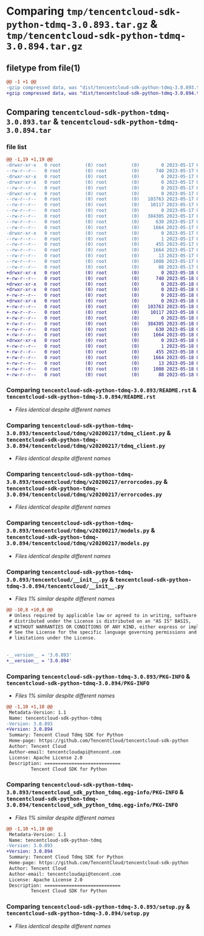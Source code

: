 # Comparing `tmp/tencentcloud-sdk-python-tdmq-3.0.893.tar.gz` & `tmp/tencentcloud-sdk-python-tdmq-3.0.894.tar.gz`

## filetype from file(1)

```diff
@@ -1 +1 @@
-gzip compressed data, was "dist/tencentcloud-sdk-python-tdmq-3.0.893.tar", last modified: Wed May 17 03:41:52 2023, max compression
+gzip compressed data, was "dist/tencentcloud-sdk-python-tdmq-3.0.894.tar", last modified: Thu May 18 00:38:32 2023, max compression
```

## Comparing `tencentcloud-sdk-python-tdmq-3.0.893.tar` & `tencentcloud-sdk-python-tdmq-3.0.894.tar`

### file list

```diff
@@ -1,19 +1,19 @@
-drwxr-xr-x   0 root         (0) root         (0)        0 2023-05-17 03:41:52.000000 tencentcloud-sdk-python-tdmq-3.0.893/
--rw-r--r--   0 root         (0) root         (0)      740 2023-05-17 03:41:52.000000 tencentcloud-sdk-python-tdmq-3.0.893/README.rst
-drwxr-xr-x   0 root         (0) root         (0)        0 2023-05-17 03:41:52.000000 tencentcloud-sdk-python-tdmq-3.0.893/tencentcloud/
-drwxr-xr-x   0 root         (0) root         (0)        0 2023-05-17 03:41:52.000000 tencentcloud-sdk-python-tdmq-3.0.893/tencentcloud/tdmq/
--rw-r--r--   0 root         (0) root         (0)        0 2023-05-17 03:41:52.000000 tencentcloud-sdk-python-tdmq-3.0.893/tencentcloud/tdmq/__init__.py
-drwxr-xr-x   0 root         (0) root         (0)        0 2023-05-17 03:41:52.000000 tencentcloud-sdk-python-tdmq-3.0.893/tencentcloud/tdmq/v20200217/
--rw-r--r--   0 root         (0) root         (0)   103763 2023-05-17 03:41:52.000000 tencentcloud-sdk-python-tdmq-3.0.893/tencentcloud/tdmq/v20200217/tdmq_client.py
--rw-r--r--   0 root         (0) root         (0)    10117 2023-05-17 03:41:52.000000 tencentcloud-sdk-python-tdmq-3.0.893/tencentcloud/tdmq/v20200217/errorcodes.py
--rw-r--r--   0 root         (0) root         (0)        0 2023-05-17 03:41:52.000000 tencentcloud-sdk-python-tdmq-3.0.893/tencentcloud/tdmq/v20200217/__init__.py
--rw-r--r--   0 root         (0) root         (0)   384305 2023-05-17 03:41:52.000000 tencentcloud-sdk-python-tdmq-3.0.893/tencentcloud/tdmq/v20200217/models.py
--rw-r--r--   0 root         (0) root         (0)      630 2023-05-17 03:41:52.000000 tencentcloud-sdk-python-tdmq-3.0.893/tencentcloud/__init__.py
--rw-r--r--   0 root         (0) root         (0)     1664 2023-05-17 03:41:52.000000 tencentcloud-sdk-python-tdmq-3.0.893/PKG-INFO
-drwxr-xr-x   0 root         (0) root         (0)        0 2023-05-17 03:41:52.000000 tencentcloud-sdk-python-tdmq-3.0.893/tencentcloud_sdk_python_tdmq.egg-info/
--rw-r--r--   0 root         (0) root         (0)        1 2023-05-17 03:41:52.000000 tencentcloud-sdk-python-tdmq-3.0.893/tencentcloud_sdk_python_tdmq.egg-info/dependency_links.txt
--rw-r--r--   0 root         (0) root         (0)      455 2023-05-17 03:41:52.000000 tencentcloud-sdk-python-tdmq-3.0.893/tencentcloud_sdk_python_tdmq.egg-info/SOURCES.txt
--rw-r--r--   0 root         (0) root         (0)     1664 2023-05-17 03:41:52.000000 tencentcloud-sdk-python-tdmq-3.0.893/tencentcloud_sdk_python_tdmq.egg-info/PKG-INFO
--rw-r--r--   0 root         (0) root         (0)       13 2023-05-17 03:41:52.000000 tencentcloud-sdk-python-tdmq-3.0.893/tencentcloud_sdk_python_tdmq.egg-info/top_level.txt
--rw-r--r--   0 root         (0) root         (0)     1008 2023-05-17 03:41:52.000000 tencentcloud-sdk-python-tdmq-3.0.893/setup.py
--rw-r--r--   0 root         (0) root         (0)       88 2023-05-17 03:41:52.000000 tencentcloud-sdk-python-tdmq-3.0.893/setup.cfg
+drwxr-xr-x   0 root         (0) root         (0)        0 2023-05-18 00:38:32.000000 tencentcloud-sdk-python-tdmq-3.0.894/
+-rw-r--r--   0 root         (0) root         (0)      740 2023-05-18 00:38:32.000000 tencentcloud-sdk-python-tdmq-3.0.894/README.rst
+drwxr-xr-x   0 root         (0) root         (0)        0 2023-05-18 00:38:32.000000 tencentcloud-sdk-python-tdmq-3.0.894/tencentcloud/
+drwxr-xr-x   0 root         (0) root         (0)        0 2023-05-18 00:38:32.000000 tencentcloud-sdk-python-tdmq-3.0.894/tencentcloud/tdmq/
+-rw-r--r--   0 root         (0) root         (0)        0 2023-05-18 00:38:32.000000 tencentcloud-sdk-python-tdmq-3.0.894/tencentcloud/tdmq/__init__.py
+drwxr-xr-x   0 root         (0) root         (0)        0 2023-05-18 00:38:32.000000 tencentcloud-sdk-python-tdmq-3.0.894/tencentcloud/tdmq/v20200217/
+-rw-r--r--   0 root         (0) root         (0)   103763 2023-05-18 00:38:32.000000 tencentcloud-sdk-python-tdmq-3.0.894/tencentcloud/tdmq/v20200217/tdmq_client.py
+-rw-r--r--   0 root         (0) root         (0)    10117 2023-05-18 00:38:32.000000 tencentcloud-sdk-python-tdmq-3.0.894/tencentcloud/tdmq/v20200217/errorcodes.py
+-rw-r--r--   0 root         (0) root         (0)        0 2023-05-18 00:38:32.000000 tencentcloud-sdk-python-tdmq-3.0.894/tencentcloud/tdmq/v20200217/__init__.py
+-rw-r--r--   0 root         (0) root         (0)   384305 2023-05-18 00:38:32.000000 tencentcloud-sdk-python-tdmq-3.0.894/tencentcloud/tdmq/v20200217/models.py
+-rw-r--r--   0 root         (0) root         (0)      630 2023-05-18 00:38:32.000000 tencentcloud-sdk-python-tdmq-3.0.894/tencentcloud/__init__.py
+-rw-r--r--   0 root         (0) root         (0)     1664 2023-05-18 00:38:32.000000 tencentcloud-sdk-python-tdmq-3.0.894/PKG-INFO
+drwxr-xr-x   0 root         (0) root         (0)        0 2023-05-18 00:38:32.000000 tencentcloud-sdk-python-tdmq-3.0.894/tencentcloud_sdk_python_tdmq.egg-info/
+-rw-r--r--   0 root         (0) root         (0)        1 2023-05-18 00:38:32.000000 tencentcloud-sdk-python-tdmq-3.0.894/tencentcloud_sdk_python_tdmq.egg-info/dependency_links.txt
+-rw-r--r--   0 root         (0) root         (0)      455 2023-05-18 00:38:32.000000 tencentcloud-sdk-python-tdmq-3.0.894/tencentcloud_sdk_python_tdmq.egg-info/SOURCES.txt
+-rw-r--r--   0 root         (0) root         (0)     1664 2023-05-18 00:38:32.000000 tencentcloud-sdk-python-tdmq-3.0.894/tencentcloud_sdk_python_tdmq.egg-info/PKG-INFO
+-rw-r--r--   0 root         (0) root         (0)       13 2023-05-18 00:38:32.000000 tencentcloud-sdk-python-tdmq-3.0.894/tencentcloud_sdk_python_tdmq.egg-info/top_level.txt
+-rw-r--r--   0 root         (0) root         (0)     1008 2023-05-18 00:38:32.000000 tencentcloud-sdk-python-tdmq-3.0.894/setup.py
+-rw-r--r--   0 root         (0) root         (0)       88 2023-05-18 00:38:32.000000 tencentcloud-sdk-python-tdmq-3.0.894/setup.cfg
```

### Comparing `tencentcloud-sdk-python-tdmq-3.0.893/README.rst` & `tencentcloud-sdk-python-tdmq-3.0.894/README.rst`

 * *Files identical despite different names*

### Comparing `tencentcloud-sdk-python-tdmq-3.0.893/tencentcloud/tdmq/v20200217/tdmq_client.py` & `tencentcloud-sdk-python-tdmq-3.0.894/tencentcloud/tdmq/v20200217/tdmq_client.py`

 * *Files identical despite different names*

### Comparing `tencentcloud-sdk-python-tdmq-3.0.893/tencentcloud/tdmq/v20200217/errorcodes.py` & `tencentcloud-sdk-python-tdmq-3.0.894/tencentcloud/tdmq/v20200217/errorcodes.py`

 * *Files identical despite different names*

### Comparing `tencentcloud-sdk-python-tdmq-3.0.893/tencentcloud/tdmq/v20200217/models.py` & `tencentcloud-sdk-python-tdmq-3.0.894/tencentcloud/tdmq/v20200217/models.py`

 * *Files identical despite different names*

### Comparing `tencentcloud-sdk-python-tdmq-3.0.893/tencentcloud/__init__.py` & `tencentcloud-sdk-python-tdmq-3.0.894/tencentcloud/__init__.py`

 * *Files 1% similar despite different names*

```diff
@@ -10,8 +10,8 @@
 # Unless required by applicable law or agreed to in writing, software
 # distributed under the License is distributed on an "AS IS" BASIS,
 # WITHOUT WARRANTIES OR CONDITIONS OF ANY KIND, either express or implied.
 # See the License for the specific language governing permissions and
 # limitations under the License.
 
 
-__version__ = '3.0.893'
+__version__ = '3.0.894'
```

### Comparing `tencentcloud-sdk-python-tdmq-3.0.893/PKG-INFO` & `tencentcloud-sdk-python-tdmq-3.0.894/PKG-INFO`

 * *Files 1% similar despite different names*

```diff
@@ -1,10 +1,10 @@
 Metadata-Version: 1.1
 Name: tencentcloud-sdk-python-tdmq
-Version: 3.0.893
+Version: 3.0.894
 Summary: Tencent Cloud Tdmq SDK for Python
 Home-page: https://github.com/TencentCloud/tencentcloud-sdk-python
 Author: Tencent Cloud
 Author-email: tencentcloudapi@tencent.com
 License: Apache License 2.0
 Description: ============================
         Tencent Cloud SDK for Python
```

### Comparing `tencentcloud-sdk-python-tdmq-3.0.893/tencentcloud_sdk_python_tdmq.egg-info/PKG-INFO` & `tencentcloud-sdk-python-tdmq-3.0.894/tencentcloud_sdk_python_tdmq.egg-info/PKG-INFO`

 * *Files 1% similar despite different names*

```diff
@@ -1,10 +1,10 @@
 Metadata-Version: 1.1
 Name: tencentcloud-sdk-python-tdmq
-Version: 3.0.893
+Version: 3.0.894
 Summary: Tencent Cloud Tdmq SDK for Python
 Home-page: https://github.com/TencentCloud/tencentcloud-sdk-python
 Author: Tencent Cloud
 Author-email: tencentcloudapi@tencent.com
 License: Apache License 2.0
 Description: ============================
         Tencent Cloud SDK for Python
```

### Comparing `tencentcloud-sdk-python-tdmq-3.0.893/setup.py` & `tencentcloud-sdk-python-tdmq-3.0.894/setup.py`

 * *Files identical despite different names*

